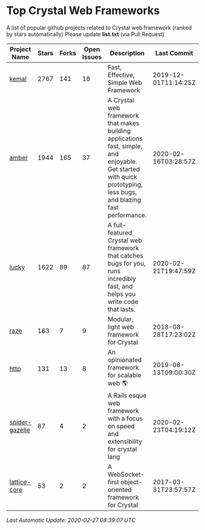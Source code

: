 # Top Crystal Web Frameworks

A list of popular github projects related to Crystal web framework (ranked by stars automatically)
Please update **list.txt** (via Pull Request)

| Project Name | Stars | Forks | Open Issues | Description | Last Commit |
| ------------ | ----- | ----- | ----------- | ----------- | ----------- |
| [kemal](https://github.com/kemalcr/kemal) |2767|141|18|Fast, Effective, Simple Web Framework|2019-12-01T11:14:25Z|
| [amber](https://github.com/amberframework/amber) |1944|165|37|A Crystal web framework that makes building applications fast, simple, and enjoyable. Get started with quick prototyping, less bugs, and blazing fast performance.|2020-02-16T03:28:57Z|
| [lucky](https://github.com/luckyframework/lucky) |1622|89|87|A full-featured Crystal web framework that catches bugs for you, runs incredibly fast, and helps you write code that lasts.|2020-02-21T19:47:59Z|
| [raze](https://github.com/samueleaton/raze) |163|7|9|Modular, light web framework for Crystal|2018-08-28T17:23:02Z|
| [http](https://github.com/onyxframework/http) |131|13|8|An opinionated framework for scalable web 🌎|2019-08-13T09:00:30Z|
| [spider-gazelle](https://github.com/spider-gazelle/spider-gazelle) |87|4|2|A Rails esque web framework with a focus on speed and extensibility for crystal lang|2020-02-23T04:19:12Z|
| [lattice-core](https://github.com/jasonl99/lattice-core) |53|2|2|A WebSocket-first object-oriented framework for Crystal|2017-03-31T23:57:57Z|

*Last Automatic Update: 2020-02-27 08:39:07 UTC*